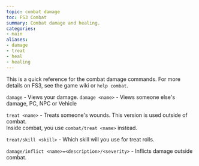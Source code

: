 ```yaml
---
topic: combat damage
toc: FS3 Combat
summary: Combat damage and healing.
categories:
- main
aliases:
- damage
- treat
- heal
- healing
---
```

This is a quick reference for the combat damage commands. For more details on FS3, see the game wiki or `help combat`.
 
`damage` - Views your damage. 
`damage <name>` - Views someone else's damage, PC, NPC or Vehicle 

`treat <name>` - Treats someone's wounds.  This version is used outside of combat.  
       Inside combat, you use `combat/treat <name>` instead.

`treat/skill <skill>` - Which skill will you use for treat rolls.

`damage/inflict <name>=<description>/<severity>` - Inflicts damage outside combat.
